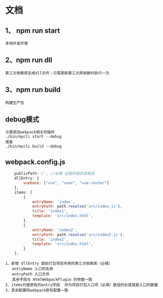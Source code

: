 # 文档

## 1、 npm run start

```
本地开发环境
```

## 2、npm run dll
 
 ```
 第三方依赖库生成dll文件：只需更新第三方库依赖时执行一次
 ```

 ## 3、npm run build

 ```
 构建生产包
 ```

 ## debug模式

 ```
 方便调试webpack相关的插件
 ./bin/mycli start --debug  
 或者
 ./bin/mycli build --debug
 ```
## webpack.config.js
```javascript
    publicPath:'/', //必填 远程的根目录路径
    dllEntry: {
        vuebase: ["vue", "vuex", "vue-router"]
    },
    items: [
        {
            entryName: 'index',
            entryPath: path.resolve('src/index.js'),
            title: 'index1',
            template: 'src/index.html',
        },
        {
            entryName: 'index2',
            entryPath: path.resolve('src/index2.js'),
            title: 'index2',
            template: 'src/index.html',
        }
    ],
```
```
1、新增 dllEntry 提前打包项目共用的第三方依赖库（必填）
   entryName 入口的名称
   entryPath 入口文件
   其余字段与 HtmlWebpackPlugin 的参数一致
2、items代替原有的entry字段  作为项目打包入口项（必填）数组的长度就是入口的数量
3、其余配置同webpack原有配置一致
```